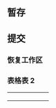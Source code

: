 ## 暂存

## 提交

### 恢复工作区


### 表格表 2


|  |  |  |  |  |  |
|:--|:--|:--|:--|:--|:--|
|  |  |  |  |  |  |
|  |  |  |  |  |  |
|  |  |  |  |  |  |
